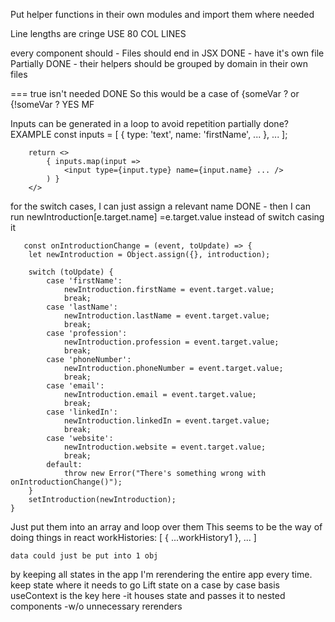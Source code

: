 Put helper functions in their own modules and import them where needed

Line lengths are cringe
	USE 80 COL LINES

every component should
	- Files should end in JSX DONE
	- have it's own file Partially DONE
	- their helpers should be grouped by domain in their own files

=== true isn't needed DONE
	So this would be a case of {someVar ?
	or {!someVar ?
	YES MF

Inputs can be generated in a loop to avoid repetition partially done?
		EXAMPLE
		const inputs = [ { type: 'text', name: 'firstName', ... }, ... ];

		return <>
			{ inputs.map(input =>
				<input type={input.type} name={input.name} ... />
			) }
		</>


for the switch cases, I can just assign a relevant name DONE
	- then I can run newIntroduction[e.target.name] =e.target.value instead of switch casing it

	   const onIntroductionChange = (event, toUpdate) => {
        let newIntroduction = Object.assign({}, introduction);

        switch (toUpdate) {
            case 'firstName':
                newIntroduction.firstName = event.target.value;
                break;
            case 'lastName':
                newIntroduction.lastName = event.target.value;
                break;
            case 'profession':
                newIntroduction.profession = event.target.value;
                break;
            case 'phoneNumber':
                newIntroduction.phoneNumber = event.target.value;
                break;
            case 'email':
                newIntroduction.email = event.target.value;
                break;
            case 'linkedIn':
                newIntroduction.linkedIn = event.target.value;
                break;
            case 'website':
                newIntroduction.website = event.target.value;
                break;
            default:
                throw new Error("There's something wrong with onIntroductionChange()");
        }
        setIntroduction(newIntroduction);
    }


Just put them into an array and loop over them
This seems to be the way of doing things in react
	workHistories: [ { ...workHistory1 }, ... ]

	data could just be put into 1 obj

by keeping all states in the app I'm rerendering the entire app every time.
	keep state where it needs to go
	Lift state on a case by case basis
	useContext is the key here
		-it houses state and passes it to nested components
		-w/o unnecessary rerenders
